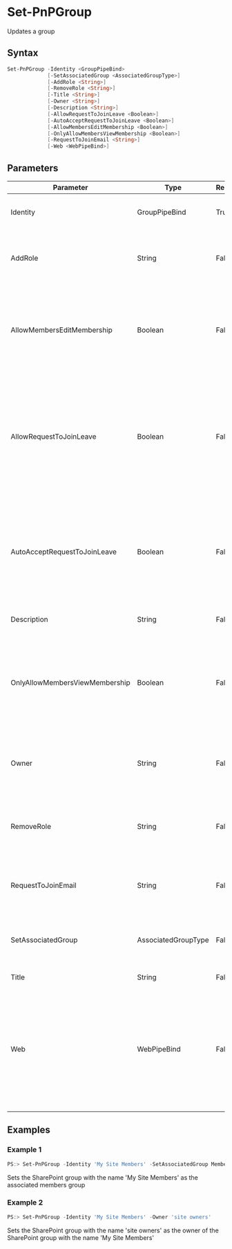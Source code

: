 # Set-PnPGroup
Updates a group
## Syntax
```powershell
Set-PnPGroup -Identity <GroupPipeBind>
             [-SetAssociatedGroup <AssociatedGroupType>]
             [-AddRole <String>]
             [-RemoveRole <String>]
             [-Title <String>]
             [-Owner <String>]
             [-Description <String>]
             [-AllowRequestToJoinLeave <Boolean>]
             [-AutoAcceptRequestToJoinLeave <Boolean>]
             [-AllowMembersEditMembership <Boolean>]
             [-OnlyAllowMembersViewMembership <Boolean>]
             [-RequestToJoinEmail <String>]
             [-Web <WebPipeBind>]
```


## Parameters
Parameter|Type|Required|Description
---------|----|--------|-----------
|Identity|GroupPipeBind|True|A group object, an ID or a name of a group|
|AddRole|String|False|Name of the permission set to add to this SharePoint group|
|AllowMembersEditMembership|Boolean|False|A switch parameter that specifies whether group members can modify membership in the group|
|AllowRequestToJoinLeave|Boolean|False|A switch parameter that specifies whether to allow users to request membership in the group and to allow users to request to leave the group|
|AutoAcceptRequestToJoinLeave|Boolean|False|A switch parameter that specifies whether users are automatically added or removed when they make a request|
|Description|String|False|The description for the group|
|OnlyAllowMembersViewMembership|Boolean|False|A switch parameter that specifies whether only group members are allowed to view the list of members in the group|
|Owner|String|False|The owner for the group, which can be a user or another group|
|RemoveRole|String|False|Name of the permission set to remove from this SharePoint group|
|RequestToJoinEmail|String|False|The e-mail address to which membership requests are sent|
|SetAssociatedGroup|AssociatedGroupType|False|One of the associated group types (Visitors, Members, Owners|
|Title|String|False|The title for the group|
|Web|WebPipeBind|False|The GUID, server relative url (i.e. /sites/team1) or web instance of the web to apply the command to. Omit this parameter to use the current web.|
## Examples

### Example 1
```powershell
PS:> Set-PnPGroup -Identity 'My Site Members' -SetAssociatedGroup Members
```
Sets the SharePoint group with the name 'My Site Members' as the associated members group

### Example 2
```powershell
PS:> Set-PnPGroup -Identity 'My Site Members' -Owner 'site owners'
```
Sets the SharePoint group with the name 'site owners' as the owner of the SharePoint group with the name 'My Site Members'
